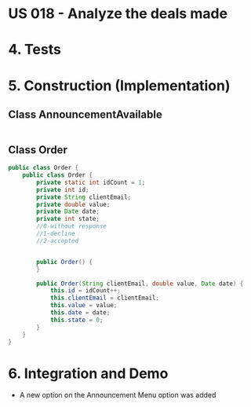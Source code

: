 # US 018 - Analyze the deals made


# 4. Tests 
### 





# 5. Construction (Implementation)


## Class AnnouncementAvailable

```java

```


## Class Order

```java
public class Order {
    public class Order {
        private static int idCount = 1;
        private int id;
        private String clientEmail;
        private double value;
        private Date date;
        private int state;
        //0-without response
        //1-decline
        //2-accepted


        public Order() {
        }

        public Order(String clientEmail, double value, Date date) {
            this.id = idCount++;
            this.clientEmail = clientEmail;
            this.value = value;
            this.date = date;
            this.state = 0;
        }
    }
}
```

# 6. Integration and Demo 

* A new option on the Announcement Menu option was added






